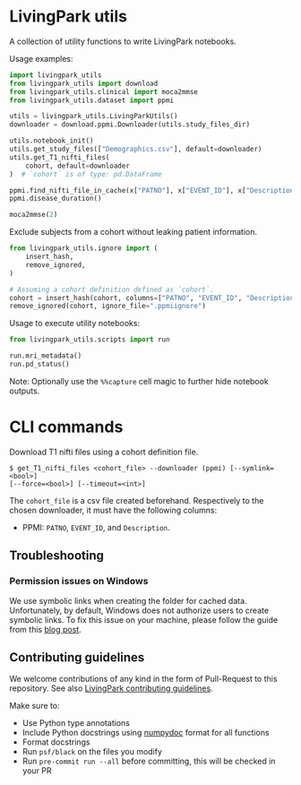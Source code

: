 # LivingPark utils

A collection of utility functions to write LivingPark notebooks.

Usage examples:

```python
import livingpark_utils
from livingpark_utils import download
from livingpark_utils.clinical import moca2mmse
from livingpark_utils.dataset import ppmi

utils = livingpark_utils.LivingParkUtils()
downloader = download.ppmi.Downloader(utils.study_files_dir)

utils.notebook_init()
utils.get_study_files(["Demographics.csv"], default=downloader)
utils.get_T1_nifti_files(
    cohort, default=downloader
)  # `cohort` is of type: pd.DataFrame

ppmi.find_nifti_file_in_cache(x["PATNO"], x["EVENT_ID"], x["Description"])
ppmi.disease_duration()

moca2mmse(2)
```

Exclude subjects from a cohort without leaking patient information.

```python
from livingpark_utils.ignore import (
    insert_hash,
    remove_ignored,
)

# Assuming a cohort definition defined as `cohort`.
cohort = insert_hash(cohort, columns=["PATNO", "EVENT_ID", "Description"])
remove_ignored(cohort, ignore_file=".ppmiignore")
```

Usage to execute utility notebooks:

```python
from livingpark_utils.scripts import run

run.mri_metadata()
run.pd_status()
```

Note: Optionally use the `%%capture` cell magic to further hide notebook outputs.

# CLI commands

Download T1 nifti files using a cohort definition file.

```
$ get_T1_nifti_files <cohort_file> --downloader (ppmi) [--symlink=<bool>]
[--force=<bool>] [--timeout=<int>]
```

The `cohort_file` is a csv file created beforehand. Respectively to the chosen downloader, it must have the following columns:

- PPMI: `PATNO`, `EVENT_ID`, and `Description`.

## Troubleshooting

### Permission issues on Windows

We use symbolic links when creating the folder for cached data.
Unfortunately, by default, Windows does not authorize users to create symbolic links.
To fix this issue on your machine, please follow the guide from this [blog post](https://www.scivision.dev/windows-symbolic-link-permission-enable/).

## Contributing guidelines

We welcome contributions of any kind in the form of Pull-Request to this repository.
See also [LivingPark contributing guidelines](https://github.com/LivingPark-MRI/documentation).

Make sure to:

- Use Python type annotations
- Include Python docstrings using [numpydoc](https://numpydoc.readthedocs.io/en/latest/format.html) format for all functions
- Format docstrings
- Run `psf/black` on the files you modify
- Run `pre-commit run --all` before committing, this will be checked in your PR
